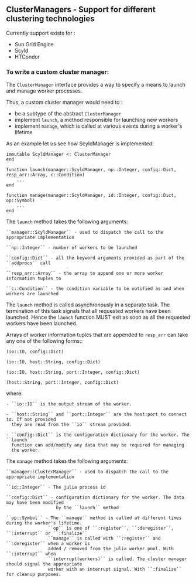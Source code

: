 ## ClusterManagers - Support for different clustering technologies

Currently support exists for :

- Sun Grid Engine
- Scyld
- HTCondor

### To write a custom cluster manager:

The ``ClusterManager`` interface provides a
way to specify a means to launch and manage worker processes. 

Thus, a custom cluster manager would need to :

- be a subtype of the abstract ``ClusterManager``
- implement ``launch``, a method responsible for launching new workers
- implement ``manage``, which is called at various events during a worker's lifetime

As an example let us see how ScyldManager is implemented:

    immutable ScyldManager <: ClusterManager
    end

    function launch(manager::ScyldManager, np::Integer, config::Dict, resp_arr::Array, c::Condition)
        ...
    end

    function manage(manager::ScyldManager, id::Integer, config::Dict, op::Symbol)
        ...
    end

    
The ``launch`` method takes the following arguments:

    ``manager::ScyldManager`` - used to dispatch the call to the appropriate implementation 
    
    ``np::Integer`` - number of workers to be launched
    
    ``config::Dict`` - all the keyword arguments provided as part of the ``addprocs`` call
    
    ``resp_arr::Array`` - the array to append one or more worker information tuples to
    
    ``c::Condition`` - the condition variable to be notified as and when workers are launched
    
                       
The ``launch`` method is called asynchronously in a separate task. The termination of this task 
signals that all requested workers have been launched. Hence the ``launch`` function MUST exit as soon 
as all the requested workers have been launched.

Arrays of worker information tuples that are appended to ``resp_arr`` can take any one of 
the following forms::

    (io::IO, config::Dict)
    
    (io::IO, host::String, config::Dict)
    
    (io::IO, host::String, port::Integer, config::Dict)
    
    (host::String, port::Integer, config::Dict)

where:

    - ``io::IO`` is the output stream of the worker.
    
    - ``host::String`` and ``port::Integer`` are the host:port to connect to. If not provided
      they are read from the ``io`` stream provided.
      
    - ``config::Dict`` is the configuration dictionary for the worker. The ``launch``
      function can add/modify any data that may be required for managing 
      the worker.
      

The ``manage`` method takes the following arguments:

    ``manager::ClusterManager`` - used to dispatch the call to the appropriate implementation 
    
    ``id::Integer`` - The julia process id
    
    ``config::Dict`` - configuration dictionary for the worker. The data may have been modified 
                       by the ``launch`` method
                       
    ``op::Symbol`` - The ``manage`` method is called at different times during the worker's lifetime.
                    ``op`` is one of ``:register``, ``:deregister``, ``:interrupt`` or ``:finalize``
                    ``manage`` is called with ``:register`` and ``:deregister`` when a worker is 
                    added / removed from the julia worker pool. With ``:interrupt`` when 
                    ``interrupt(workers)`` is called. The cluster manager should signal the appropriate 
                    worker with an interrupt signal. With ``:finalize`` for cleanup purposes.
                    


